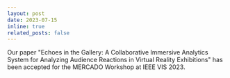 ```yaml
---
layout: post
date: 2023-07-15
inline: true
related_posts: false
---
```


Our paper "Echoes in the Gallery: A Collaborative Immersive Analytics System for Analyzing Audience Reactions in Virtual Reality Exhibitions" has been accepted for the MERCADO Workshop at IEEE VIS 2023.
